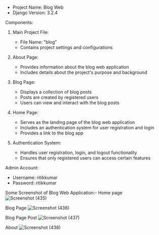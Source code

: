 - Project Name: Blog Web
- Django Version: 3.2.4

Components:

1. Main Project File:
   - File Name: "blog"
   - Contains project settings and configurations

2. About Page:
   - Provides information about the blog web application
   - Includes details about the project's purpose and background

3. Blog Page:
   - Displays a collection of blog posts
   - Posts are created by registered users
   - Users can view and interact with the blog posts

4. Home Page:
   - Serves as the landing page of the blog web application
   - Includes an authentication system for user registration and login
   - Provides a link to the blog app

5. Authentication System:
   - Handles user registration, login, and logout functionality
   - Ensures that only registered users can access certain features

Admin Account:
- Username: ritikkumar
- Password: ritikkumar

Some Screenshot of Blog Web Application:- 
Home page ![Screenshot (435)](https://github.com/RitikKumar121/assignmentIK/assets/73395641/0e6d8eab-24d8-4a9b-914c-ca486b1250fc)

Blog Page ![Screenshot (436)](https://github.com/RitikKumar121/assignmentIK/assets/73395641/94a763f2-e03d-4754-980d-909fc6ae0e65)

Blog Page Post ![Screenshot (437)](https://github.com/RitikKumar121/assignmentIK/assets/73395641/622b7584-cead-4481-a979-48addfdf60f0)

About ![Screenshot (438)](https://github.com/RitikKumar121/assignmentIK/assets/73395641/5adee750-69b3-46e1-b092-ad4ad1453838)




